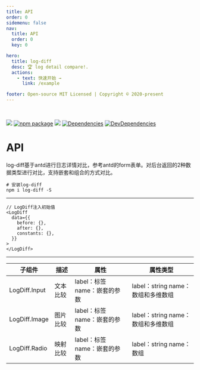 ```yaml
---
title: API
order: 0
sidemenu: false
nav:
  title: API
  order: 0
  key: 0

hero:
  title: log-diff
  desc: 🏆 log detail compare!.
  actions:
    - text: 快速开始 →
      link: /example

footer: Open-source MIT Licensed | Copyright © 2020-present
---
```


<br/>

[![](https://img.shields.io/npm/dw/log-diff.svg)](https://www.npmjs.com/package/log-diff) [![npm package](https://img.shields.io/npm/v/log-diff.svg?style=flat-square?style=flat-square)](https://www.npmjs.com/package/log-diff) [![](https://img.shields.io/github/issues/fridaydream/log-diff.svg)](https://github.com/fridaydream/log-diff/issues) [![Dependencies](https://img.shields.io/david/fridaydream/log-diff.svg?style=flat-square)](https://david-dm.org/fridaydream/log-diff) [![DevDependencies](https://img.shields.io/david/dev/fridaydream/log-diff.svg?style=flat-square)](https://david-dm.org/fridaydream/log-diff?type=dev)


# API

log-diff基于antd进行日志详情对比，参考antd的form表单。对后台返回的2种数据类型进行对比，支持嵌套和组合的方式对比。

```
# 安装log-diff
npm i log-diff -S
```

---


```tsx | pure
// LogDiff注入初始值
<LogDiff
  data={{
    before: {},
    after: {},
    constants: {},
  }}
>
</LogDiff>
```
---

| 子组件 | 描述 | 属性 | 属性类型 |
| --- | --- | --- | --- |
| LogDiff.Input | 文本比较 | label：标签 name：嵌套的参数 | label：string name：数组和多维数组 |
| LogDiff.Image | 图片比较 | label：标签 name：嵌套的参数 | label：string name：数组和多维数组 |
| LogDiff.Radio | 映射比较 | label：标签 name：嵌套的参数 | label：string name：数组 |

